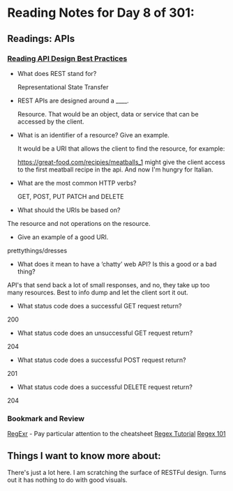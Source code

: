 # Reading Notes for Day 8 of 301:

## Readings: APIs

### [Reading API Design Best Practices](https://docs.microsoft.com/en-us/azure/architecture/best-practices/api-design)

- What does REST stand for?

  Representational State Transfer

- REST APIs are designed around a ____.

  Resource. That would be an object, data or service that can be accessed by the client. 

- What is an identifier of a resource? Give an example.

  It would be a URI that allows the client to find the resource, for example:

  https://great-food.com/recipies/meatballs_1 might give the client access to the first meatball recipe in the api. And now I'm hungry for Italian.

- What are the most common HTTP verbs?

  GET, POST, PUT PATCH and DELETE

- What should the URIs be based on?

The resource and not operations on the resource.

- Give an example of a good URI.

prettythings/dresses

- What does it mean to have a ‘chatty’ web API? Is this a good or a bad thing?

API's that send back a lot of small responses, and no, they take up too many resources. Best to info dump and let the client sort it out. 

- What status code does a successful GET request return?

200

- What status code does an unsuccessful GET request return?

204

- What status code does a successful POST request return?

201

- What status code does a successful DELETE request return?

204

### Bookmark and Review
[RegExr](https://regexr.com/) - Pay particular attention to the cheatsheet
[Regex Tutorial](https://medium.com/factory-mind/regex-tutorial-a-simple-cheatsheet-by-examples-649dc1c3f285)
[Regex 101](https://regex101.com/)



## Things I want to know more about:

There's just a lot here. I am scratching the surface of RESTFul design. Turns out it has nothing to do with good visuals.

